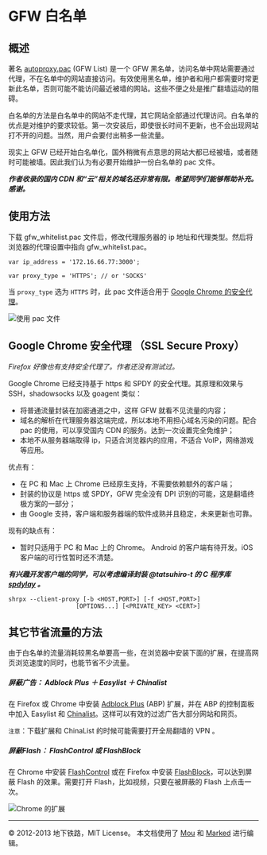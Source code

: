 # GFW 白名单


概述 
-----

著名 [autoproxy.pac](https://autoproxy.org) (GFW List)  是一个 GFW 黑名单，访问名单中网站需要通过代理，不在名单中的网站直接访问。有效使用黑名单，维护者和用户都需要时常更新此名单，否则可能不能访问最近被墙的网站。这些不便之处是推广翻墙运动的阻碍。

白名单的方法是白名单中的网站不走代理，其它网站全部通过代理访问。白名单的优点是对维护的要求较低。第一次安装后，即使很长时间不更新，也不会出现网站打不开的问题。当然，用户会要付出稍多一些流量。

现实上 GFW 已经开始白名单化，国外稍微有点意思的网站大都已经被墙，或者随时可能被墙。因此我们认为有必要开始维护一份白名单的 pac 文件。

***作者收录的国内 CDN 和“云”相关的域名还非常有限。希望同学们能够帮助补充。感谢。***

使用方法
---------

下载 gfw_whitelist.pac 文件后，修改代理服务器的 ip 地址和代理类型。然后将浏览器的代理设置中指向 gfw_whitelist.pac。


```
var ip_address = '172.16.66.77:3000';
```

```
var proxy_type = 'HTTPS'; // or 'SOCKS'
```

当 `proxy_type`  选为 `HTTPS` 时，此 pac 文件适合用于 [Google Chrome 的安全代理](http://www.chromium.org/developers/design-documents/secure-web-proxy)。

![使用 pac 文件](http://i.imgur.com/Qr2BN.png)


Google Chrome 安全代理 （SSL Secure Proxy）
-----------

_Firefox 好像也有支持安全代理了。作者还没有测试过。_


Google Chrome 已经支持基于 https 和 SPDY 的安全代理。其原理和效果与 SSH，shadowsocks 以及 goagent 类似：

* 将普通流量封装在加密通道之中，这样 GFW 就看不见流量的内容；
* 域名的解析在代理服务器这端完成，所以本地不用担心域名污染的问题。配合 pac 的使用，可以享受国内 CDN 的服务。达到一次设置完全免维护；
* 本地不从服务器端取得 ip，只适合浏览器内的应用，不适合 VoIP，网络游戏等应用。

优点有：

* 在 PC 和 Mac 上 Chrome 已经原生支持，不需要依赖额外的客户端；
* 封装的协议是 https 或 SPDY，GFW 完全没有 DPI 识别的可能，这是翻墙终极方案的一部分；
* 由 Google 支持，客户端和服务器端的软件成熟并且稳定，未来更新也可靠。

现有的缺点有：

* 暂时只适用于 PC 和 Mac 上的 Chrome。 Android 的客户端有待开发。iOS 客户端的可行性暂时还不清楚。

***有兴趣开发客户端的同学，可以考虑编译封装 @tatsuhiro-t 的 C 程序库 [spdylay](https://github.com/tatsuhiro-t/spdylay) 。***

```
shrpx --client-proxy [-b <HOST,PORT>] [-f <HOST,PORT>] 
				   [OPTIONS...] [<PRIVATE_KEY> <CERT>]
```


其它节省流量的方法
----------------


由于白名单的流量消耗较黑名单要高一些，在浏览器中安装下面的扩展，在提高网页浏览速度的同时，也能节省不少流量。

##### 屏蔽广告： Adblock Plus ＋ Easylist ＋ Chinalist

在 Firefox 或 Chrome 中安装 [Adblock Plus](http://adblockplus.org/en/) (ABP) 扩展，并在 ABP 的控制面板中加入 Easylist 和 [Chinalist](http://code.google.com/p/adblock-chinalist/)。这样可以有效的过滤广告大部分网站和网页。

`注意`：下载扩展和 ChinaList 的时候可能需要打开全局翻墙的 VPN 。

##### 屏蔽Flash： FlashControl 或 FlashBlock

在 Chrome 中安装 [FlashControl](https://chrome.google.com/webstore/detail/flashcontrol/mfidmkgnfgnkihnjeklbekckimkipmoe) 或在 Firefox 中安装 [FlashBlock](https://addons.mozilla.org/zh-cn/firefox/addon/flashblock/)，可以达到屏蔽 Flash 的效果。需要打开 Flash，比如视频，只要在被屏蔽的 Flash 上点击一次。

![Chrome 的扩展](http://i.imgur.com/VfMUA.png)

------

© 2012-2013 地下铁路，MIT License。 本文档使用了 [Mou](//mouapp.com) 和 [Marked](http://markedapp.com) 进行编辑。

